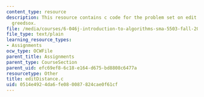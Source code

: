 ```yaml
---
content_type: resource
description: This resource contains c code for the problem set on edit distance and
  greedsox.
file: /media/courses/6-046j-introduction-to-algorithms-sma-5503-fall-2005/0514e4924da6fe080087824cae0f61cf_editDistance.c
file_type: text/plain
learning_resource_types:
- Assignments
ocw_type: OCWFile
parent_title: Assignments
parent_type: CourseSection
parent_uid: efc69ef8-6c18-e164-d675-bd8808c6477a
resourcetype: Other
title: editDistance.c
uid: 0514e492-4da6-fe08-0087-824cae0f61cf
---
```

